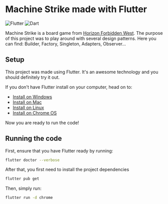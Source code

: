 # Machine Strike made with Flutter

![Flutter](https://img.shields.io/badge/Flutter-%2302569B.svg?style=for-the-badge&logo=Flutter&logoColor=white)
![Dart](https://img.shields.io/badge/dart-%230175C2.svg?style=for-the-badge&logo=dart&logoColor=white)

Machine Strike is a board game from [Horizon Forbidden West](https://horizon.fandom.com/wiki/Machine_Strike). The purpose of this project was to play around with several design patterns.
Here you can find: Builder, Factory, Singleton, Adapters, Observer...

## Setup

This project was made using Flutter. It's an awesome technology and you should definitely try it out.

If you don't have Flutter install on your computer, head on to:
- [Install on Windows](https://docs.flutter.dev/get-started/install/windows)
- [Install on Mac](https://docs.flutter.dev/get-started/install/macos)
- [Install on Linux](https://docs.flutter.dev/get-started/install/linux)
- [Install on Chrome OS](https://docs.flutter.dev/get-started/install/chromeos)

Now you are ready to run the code!

## Running the code

First, ensure that you have Flutter ready by running:
```bash
flutter doctor --verbose
```

After that, you first need to install the project dependencies
```bash
flutter pub get
```

Then, simply run:
```bash
flutter run -d chrome
```
